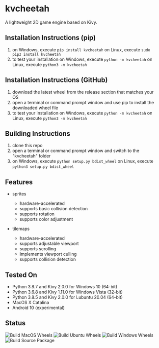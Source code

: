 # kvcheetah
A lightweight 2D game engine based on Kivy.


Installation Instructions (pip)
-------------------------------
1. on Windows, execute ```pip install kvcheetah```
   on Linux, execute ```sudo pip3 install kvcheetah```
2. to test your installation on Windows, execute ```python -m kvcheetah```
   on Linux, execute ```python3 -m kvcheetah```


Installation Instructions (GitHub)
----------------------------------
1. download the latest wheel from the release section that matches your OS
2. open a terminal or command prompt window and use pip to install the downloaded
wheel file
3. to test your installation on Windows, execute ```python -m kvcheetah```
   on Linux, execute ```python3 -m kvcheetah```


Building Instructions
---------------------
1. clone this repo
2. open a terminal or command prompt window and switch to the "kvcheetah" folder
3. on Windows, execute ```python setup.py bdist_wheel```
   on Linux, execute ```python3 setup.py bdist_wheel```


Features
--------
* sprites
    * hardware-accelerated
    * supports basic collision detection
    * supports rotation
    * supports color adjustment

* tilemaps
    * hardware-accelerated
    * supports adjustable viewport
    * supports scrolling
    * implements viewport culling
    * supports collision detection


Tested On
---------
* Python 3.8.7 and Kivy 2.0.0 for Windows 10 (64-bit)
* Python 3.6.8 and Kivy 1.11.0 for Windows Vista (32-bit)
* Python 3.8.5 and Kivy 2.0.0 for Lubuntu 20.04 (64-bit)
* MacOS X Catalina
* Android 10 (experimental)


Status
------
![Build MacOS Wheels](https://github.com/Cybermals/kvcheetah/workflows/Build%20MacOS%20Wheels/badge.svg?branch=main)
![Build Ubuntu Wheels](https://github.com/Cybermals/kvcheetah/workflows/Build%20Ubuntu%20Wheels/badge.svg?branch=main)
![Build Windows Wheels](https://github.com/Cybermals/kvcheetah/workflows/Build%20Windows%20Wheels/badge.svg?branch=main)
![Build Source Package](https://github.com/Cybermals/kvcheetah/workflows/Build%20Source%20Package/badge.svg?branch=main)
